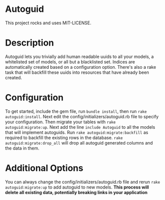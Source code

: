 # Autoguid

This project rocks and uses MIT-LICENSE.

# Description
Autoguid lets you trivially add human readable uuids to all
your models, a whitelisted set of models, or all but a blacklisted set.
Indices are automatically created based on a configuration option.
There's also a rake task that will backfill these uuids into resources that
have already been created.

# Configuration
To get started, include the gem file, run ```bundle install```, then run
```rake autoguid:install```. Next edit the config/initializers/autoguid.rb
file to specify your configuration. Then migrate your tables with
```rake autoguid:migrate:up```. Next add the line ```include Autoguid``` to all the  models that will implement autoguids.
Run ```rake autoguid:migrate:backfill``` as required to backfill the existing rows in the database.
```rake autoguid:migrate:drop_all``` will drop all autoguid generated columns and
the data in them. 

# Additional Options 
You can always change the config/initializers/autoguid.rb file
and rerun ```rake autoguid:migrate:up``` to add autoguid to new models. **This process will delete all existing data, potentially breaking links in your application**